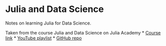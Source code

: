 # Julia and Data Science

Notes on learning Julia for Data Science.

Taken from the course Julia and Data Science on Julia Academy
    * [Course link](https://juliaacademy.com/p/julia-for-data-science)
    * [YouTube playlist](https://www.youtube.com/watch?v=AXgLWumAOhk&list=PLP8iPy9hna6QuDTt11Xxonnfal91JhqjO)
    * [GitHub repo](https://github.com/JuliaAcademy/DataScience/tree/main)